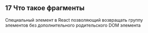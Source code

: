## 17 Что такое фрагменты

Специальный элемент в React позволяющий возвращать группу элементов без дополнительного родительского DOM элемента
